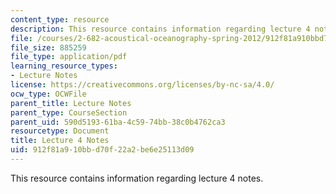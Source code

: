 ```yaml
---
content_type: resource
description: This resource contains information regarding lecture 4 notes.
file: /courses/2-682-acoustical-oceanography-spring-2012/912f81a910bbd70f22a2be6e25113d09_MIT2_682S12_lec04.pdf
file_size: 885259
file_type: application/pdf
learning_resource_types:
- Lecture Notes
license: https://creativecommons.org/licenses/by-nc-sa/4.0/
ocw_type: OCWFile
parent_title: Lecture Notes
parent_type: CourseSection
parent_uid: 590d5193-61ba-4c59-74bb-38c0b4762ca3
resourcetype: Document
title: Lecture 4 Notes
uid: 912f81a9-10bb-d70f-22a2-be6e25113d09
---
```

This resource contains information regarding lecture 4 notes.